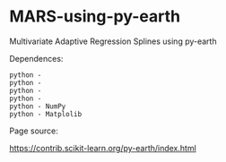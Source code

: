# MARS-using-py-earth
Multivariate Adaptive Regression Splines using py-earth


Dependences:
    
    python - 
    python - 
    python - 
    python - 
    python - NumPy
    python - Matplolib


Page source:

 https://contrib.scikit-learn.org/py-earth/index.html

